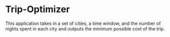 # Trip-Optimizer
This application takes in a set of cities, a time window, and the number of nights spent in each city and outputs the minimum possible cost of the trip. 
